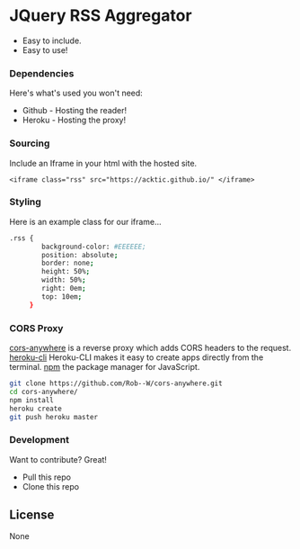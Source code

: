 # JQuery RSS Aggregator

  - Easy to include.
  - Easy to use!

> 


### Dependencies

Here's what's used you won't need:

* Github - Hosting the reader!
* Heroku - Hosting the proxy!

### Sourcing

Include an Iframe in your html with the hosted site.

`<iframe class="rss" src="https://acktic.github.io/" </iframe>`

### Styling

Here is an example class for our iframe...
```sh
.rss {
        background-color: #EEEEEE;
        position: absolute;
        border: none;
        height: 50%;
        width: 50%;
        right: 0em;
        top: 10em;
     }
```

### CORS Proxy

[cors-anywhere](https://github.com/Rob--W/cors-anywhere) is a reverse proxy which adds CORS headers to the request.
[heroku-cli](https://github.com/heroku/cli) Heroku-CLI makes it easy to create apps directly from the terminal.
[npm](https://github.com/npm/cli) the package manager for JavaScript.

```sh
git clone https://github.com/Rob--W/cors-anywhere.git
cd cors-anywhere/
npm install
heroku create
git push heroku master
```

### Development

Want to contribute? Great!
- Pull this repo
- Clone this repo

License
----

None
